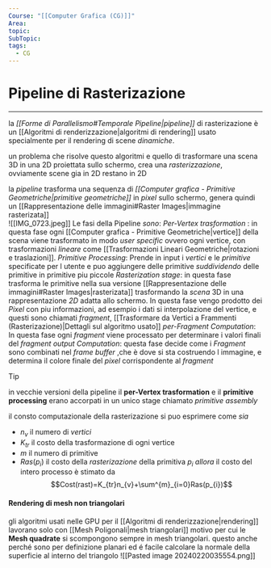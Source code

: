 ```yaml
---
Course: "[[Computer Grafica (CG)]]"
Area: 
topic: 
SubTopic: 
tags:
  - CG
---
```


# Pipeline di Rasterizazione
---
la _[[Forme di Parallelismo#Temporale Pipeline|pipeline]]_ di rasterizazione è un [[Algoritmi di renderizzazione|algoritmi di rendering]] usato specialmente per il rendering di scene _dinamiche_. 

un problema che risolve questo algoritmi e quello di trasformare una scena 3D in una 2D proiettata sullo schermo, crea una _rasterizzazione_, ovviamente scene gia in 2D restano in 2D

la _pipeline_ trasforma una sequenza di _[[Computer grafica - Primitive Geometriche|primitive geometriche]]_  in _pixel_ sullo schermo, genera quindi un [[Rappresentazione delle immagini#Raster Images|immagine rasterizata]]  
![[IMG_0723.jpeg]]
Le fasi della Pipeline _sono_:
_Per-Vertex trasformation_ : 
	in questa fase ogni [[Computer grafica - Primitive Geometriche|vertice]] della scena viene trasformato in modo _user specific_ ovvero ogni vertice, con trasformazioni _lineare_ come [[Trasformazioni Lineari Geometriche|rotazioni e traslazioni]].
_Primitive Processing_:
	Prende in input i _vertici_ e le _primitive_ specificate per l utente e puo aggiungere delle primitive _suddividendo_ delle primitive in primitive piu piccole
_Rasterization stage_:
	in questa fase trasforma le primitive nella sua versione [[Rappresentazione delle immagini#Raster Images|rasterizata]] trasformando la _scena_ 3D in una rappresentazione _2D_ adatta allo schermo. 
	In questa fase vengo prodotto dei _Pixel_ con piu informazioni, ad esempio i dati si interpolazione del vertice, e questi sono chiamati _fragment_, [[Trasformare da Vertici a Frammenti (Rasterizazione)|Dettagli sul algoritmo usato]]
_per-Fragment Computation_:
	In questa fase ogni _fragment_ viene processato per determinare i valori finali del _fragment_
_output Computation_:
	questa fase decide come i _Fragment_ sono combinati nel _frame buffer_ ,che è dove si sta costruendo l immagine, e determina il colore finale del _pixel_ corrispondente al _fragment_

> [!tip] 
> in vecchie versioni della pipeline il __per-Vertex trasformation__ e il __primitive processing__ erano accorpati in un unico stage chiamato _primitive assembly_

il consto computazionale della rasterizazione si puo esprimere come
_sia_
- $n_v$ il numero di _vertici_
- $K_{tr}$ il costo della trasformazione di ogni vertice
- $m$ il numero di primitive
- $Ras(p_i)$ il costo della _rasterizazione_ della primitiva $p_{i}$
_allora_ il costo del intero processo è stimato da $$Cost(rast)=K_{tr}n_{v}+\sum^{m}_{i=0}Ras(p_{i})$$


#### Rendering di mesh non triangolari
gli algoritmi usati nelle GPU per il [[Algoritmi di renderizzazione|rendering]] lavorano solo con [[Mesh Poligonali|mesh triangolari]] motivo per cui le __Mesh quadrate__ si scompongono sempre in mesh triangolari. questo anche perché sono per definizione planari ed é facile calcolare la normale della superficie al interno del triangolo
![[Pasted image 20240220035554.png]]
